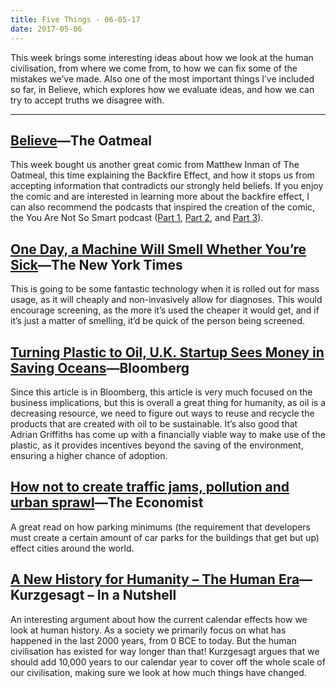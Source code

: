 ```yaml
---
title: Five Things - 06-05-17
date: 2017-05-06
---
```

This week brings some interesting ideas about how we look at the human civilisation, from where we come from, to how we can fix some of the mistakes we’ve made. Also one of the most important things I’ve included so far, in Believe, which explores how we evaluate ideas, and how we can try to accept truths we disagree with.

----

## [Believe](http://theoatmeal.com/comics/believe)—The Oatmeal

This week bought us another great comic from Matthew Inman of The Oatmeal, this time explaining the Backfire Effect, and how it stops us from accepting information that contradicts our strongly held beliefs. If you enjoy the comic and are interested in learning more about the backfire effect, I can also recommend the podcasts that inspired the creation of the comic, the You Are Not So Smart podcast ([Part 1](https://youarenotsosmart.com/2017/01/13/yanss-093-the-neuroscience-of-changing-your-mind/), [Part 2](https://youarenotsosmart.com/2017/01/30/yanss-094-how-motivated-skepticism-strengthens-incorrect-beliefs/), and [Part 3](https://youarenotsosmart.com/2017/02/11/yanss-095-how-to-fight-back-against-the-backfire-effect/)).

## [One Day, a Machine Will Smell Whether You’re Sick](https://www.nytimes.com/2017/05/01/health/artificial-nose-scent-disease.html)—The New York Times

This is going to be some fantastic technology when it is rolled out for mass usage, as it will cheaply and non-invasively allow for diagnoses. This would encourage screening, as the more it’s used the cheaper it would get, and if it’s just a matter of smelling, it’d be quick of the person being screened.

## [Turning Plastic to Oil, U.K. Startup Sees Money in Saving Oceans](https://www.bloomberg.com/news/articles/2017-05-05/turning-plastic-to-oil-u-k-startup-sees-money-in-saving-oceans)—Bloomberg

Since this article is in Bloomberg, this article is very much focused on the business implications, but this is overall a great thing for humanity, as oil is a decreasing resource, we need to figure out ways to reuse and recycle the products that are created with oil to be sustainable. It’s also good that Adrian Griffiths has come up with a financially viable way to make use of the plastic, as it provides incentives beyond the saving of the environment, ensuring a higher chance of adoption.

## [How not to create traffic jams, pollution and urban sprawl](http://www.economist.com/news/briefing/21720269-dont-let-people-park-free-how-not-create-traffic-jams-pollution-and-urban-sprawl)—The Economist

A great read on how parking minimums (the requirement that developers must create a certain amount of car parks for the buildings that get but up) effect cities around the world.

## [A New History for Humanity – The Human Era](https://www.youtube.com/watch?v=czgOWmtGVGs)—Kurzgesagt – In a Nutshell

An interesting argument about how the current calendar effects how we look at human history. As a society we primarily focus on what has happened in the last 2000 years, from 0 BCE to today. But the human civilisation has existed for way longer than that! Kurzgesagt argues that we should add 10,000 years to our calendar year to cover off the whole scale of our civilisation, making sure we look at how much things have changed.
